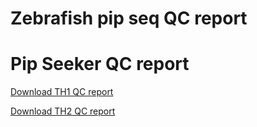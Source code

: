 # Zebrafish pip seq QC report 

# Pip Seeker QC report 

[Download TH1 QC report](TH1_output/report.html)

[Download TH2 QC report](TH2_output/report.html)

